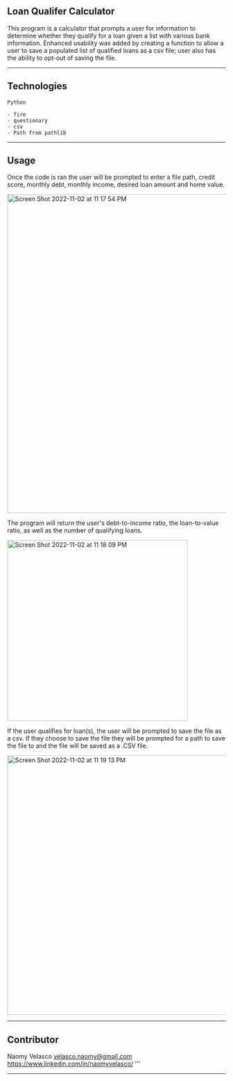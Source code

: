 ##  Loan Qualifer Calculator

This program is a calculator that prompts a user for information to determine whether they qualify for a loan given a list with various bank information. Enhanced usability was added by creating a function to allow a user to save a populated list of qualified loans as a csv file; user also has the ability to opt-out of saving the file.

---

## Technologies

```
Python

- fire
- questionary
- csv
- Path from pathlib

```

---

## Usage

Once the code is ran the user will be prompted to enter a file path, credit score, monthly debt, monthly income, desired loan amount and home value. 

<img width="733" alt="Screen Shot 2022-11-02 at 11 17 54 PM" src="https://user-images.githubusercontent.com/112917950/199662753-a09735a9-efb6-4a1f-8516-20ce17a9d7b2.png">

The program will return the user's debt-to-income ratio, the loan-to-value ratio, as well as the number of qualifying loans.

<img width="416" alt="Screen Shot 2022-11-02 at 11 18 09 PM" src="https://user-images.githubusercontent.com/112917950/199662785-bdc6d740-163c-4dc1-817a-349b717ea624.png">


If the user qualifies for loan(s), the user will be prompted to save the file as a csv. If they choose to save the file they will be prompted for a path to save the file to and the file will be saved as a .CSV file.

<img width="596" alt="Screen Shot 2022-11-02 at 11 19 13 PM" src="https://user-images.githubusercontent.com/112917950/199662795-0fa1732f-b9fa-4998-ba68-12e3d949c28b.png">


---

## Contributor

Naomy Velasco
velasco.naomy@gmail.com
https://www.linkedin.com/in/naomyvelasco/
'''

---

